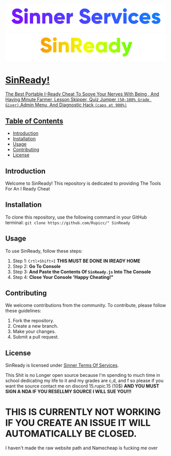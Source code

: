 <p align="center">
<a href="Ruplicx">
    <img alt="Ruplicx" src="https://github.com/Ciner-Services/.github/blob/main/profile/Sinner%20Services...png">
   <img alt="Ruplicx" src="https://github.com/Ciner-Services/.github/blob/main/banners/SinReady...png">
</p>


# SinReady!
The Best Portable I-Ready Cheat To Soove Your Nerves With Being , And Having Minute Farmer, Lesson Skipper, Quiz Jumper `(50-100% Grade Giver)`,Admin Menu, And Diagnostic Hack `(caps at 900%)`
## Table of Contents
- [Introduction](#introduction)
- [Installation](#installation)
- [Usage](#usage)
- [Contributing](#contributing)
- [License](#license)

## Introduction
Welcome to SinReady! This repository is dedicated to providing The Tools For An I Ready Cheat

## Installation
To clone this repository, use the following command in your GitHub terminal: `git clone https://github.com/Rupicc/"
SinReady`

## Usage
To use SinReady, follow these steps:
1. Step 1: `Crtl+Shift+I` **THIS MUST BE DONE IN IREADY HOME** 
2. Step 2: **Go To Console**
3. Step 3: **And Paste the Contents Of `SinReady.js` Into The Console**
4. Step 4: **Close Your Console 'Happy Cheating!"** 

## Contributing
We welcome contributions from the community. To contribute, please follow these guidelines:
1. Fork the repository.
2. Create a new branch.
3. Make your changes.
4. Submit a pull request.

## License
SinReady is licensed under [Sinner Terms Of Services](LICENSE).

This Shit is no Longer open source because I'm spending to much time in school dedicating my life to it and my grades are c,d, and f so please if you want the source contact me on discord 15.rupic.15 (10$) **AND YOU MUST SIGN A NDA IF YOU RESELLMY SOURCE I WILL SUE YOU!!!**

# THIS IS CURRENTLY NOT WORKING IF YOU CREATE AN ISSUE IT WILL AUTOMATICALLY BE CLOSED.
I haven't made the raw website path and Namecheap is fucking me over
